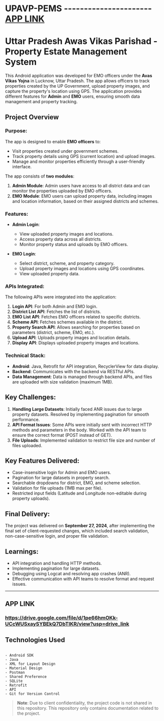 # UPAVP-PEMS     ----------------------      [APP LINK](https://drive.google.com/file/d/1pe66hmOKk-UCcWUSxaySYBEkQ7DbTlKR/view?usp=drive_link)

# Uttar Pradesh Awas Vikas Parishad - Property Estate Management System

This Android application was developed for EMO officers under the **Avas Vikas Yojna** in Lucknow, Uttar Pradesh. The app allows officers to track properties created by the UP Government, upload property images, and capture the property's location using GPS. The application provides different features for **Admin** and **EMO** users, ensuring smooth data management and property tracking.

## Project Overview

### Purpose:
The app is designed to enable **EMO officers** to:
- Visit properties created under government schemes.
- Track property details using GPS (current location) and upload images.
- Manage and monitor properties efficiently through a user-friendly interface.

The app consists of **two modules**:
1. **Admin Module**: Admin users have access to all district data and can monitor the properties uploaded by EMO officers.
2. **EMO Module**: EMO users can upload property data, including images and location information, based on their assigned districts and schemes.

### Features:
- **Admin Login**:
  - View uploaded property images and locations.
  - Access property data across all districts.
  - Monitor property status and uploads by EMO officers.

- **EMO Login**:
  - Select district, scheme, and property category.
  - Upload property images and locations using GPS coordinates.
  - View uploaded property data.

### APIs Integrated:
The following APIs were integrated into the application:
1. **Login API**: For both Admin and EMO login.
2. **District List API**: Fetches the list of districts.
3. **EMO List API**: Fetches EMO officers related to specific districts.
4. **Scheme API**: Fetches schemes available in the district.
5. **Property Search API**: Allows searching for properties based on parameters (district, scheme, EMO, etc.).
6. **Upload API**: Uploads property images and location details.
7. **Display API**: Displays uploaded property images and locations.

### Technical Stack:
- **Android**: Java, Retrofit for API integration, RecyclerView for data display.
- **Backend**: Communicates with the backend via RESTful APIs.
- **Data Management**: Data is managed through backend APIs, and files are uploaded with size validation (maximum 1MB).

## Key Challenges:
1. **Handling Large Datasets**: Initially faced ANR issues due to large property datasets. Resolved by implementing pagination for smooth performance.
2. **API Format Issues**: Some APIs were initially sent with incorrect HTTP methods and parameters in the body. Worked with the API team to ensure the correct format (POST instead of GET).
3. **File Uploads**: Implemented validation to restrict file size and number of files uploaded.

## Key Features Delivered:
- Case-insensitive login for Admin and EMO users.
- Pagination for large datasets in property search.
- Searchable dropdowns for district, EMO, and scheme selection.
- Validation for file uploads (1MB max per file).
- Restricted input fields (Latitude and Longitude non-editable during property uploads).
  
## Final Delivery:
The project was delivered on **September 27, 2024**, after implementing the final set of client-requested changes, which included search validation, non-case-sensitive login, and proper file validation.

## Learnings:
- API integration and handling HTTP methods.
- Implementing pagination for large datasets.
- Debugging using Logcat and resolving app crashes (ANR).
- Effective communication with API teams to resolve format and request issues.

---

## APP LINK 
### https://drive.google.com/file/d/1pe66hmOKk-UCcWUSxaySYBEkQ7DbTlKR/view?usp=drive_link

## Technologies Used

```plaintext

- Android SDK
- Java
- XML for Layout Design
- Material Design
- Postman
- Shared Preference
- SQLite
- Retrofit
- API
- Git for Version Control

```

> **Note**: Due to client confidentiality, the project code is not shared in this repository. This repository only contains documentation related to the project.

 
